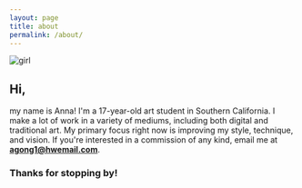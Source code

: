 ```yaml
---
layout: page
title: about
permalink: /about/
---
```


![girl](https://byizzy.github.io/annagong/girl.png)

## Hi,
my name is Anna! I'm a 17-year-old art student in Southern California. I make a lot of work in a variety of mediums, including both digital and traditional art. My primary focus right now is improving my style, technique, and vision. If you're interested in a commission of any kind, email me at **agong1@hwemail.com**.
### Thanks for stopping by!
